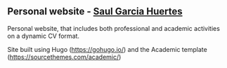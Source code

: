 ## Personal website - [Saul Garcia Huertes](https://saulgh.eu)

Personal website, that includes both professional and academic activities on a dynamic CV format.

Site built using Hugo (https://gohugo.io/) and the Academic template (https://sourcethemes.com/academic/)
